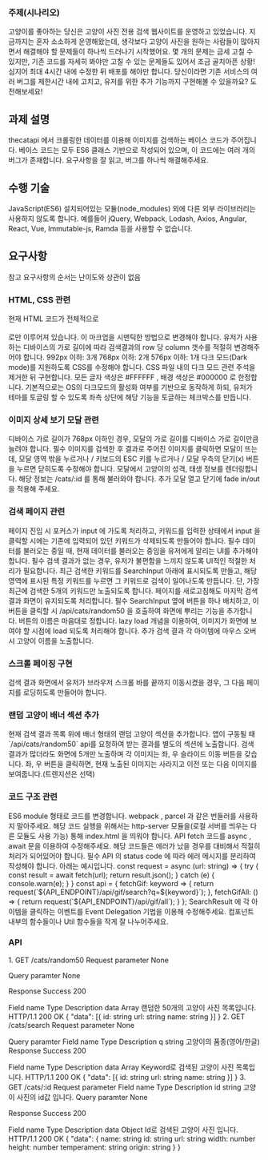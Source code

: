 <h3>주제(시나리오)</h3>
고양이를 좋아하는 당신은 고양이 사진 전용 검색 웹사이트를 운영하고 있었습니다. 지금까지는 혼자 소소하게 운영해왔는데, 생각보다 고양이 사진을 원하는 사람들이 많아지면서 해결해야 할 문제들이 하나씩 드러나기 시작했어요. 몇 개의 문제는 금세 고칠 수 있지만, 기존 코드를 자세히 봐야만 고칠 수 있는 문제들도 있어서 조금 골치아픈 상황! 심지어 최대 4시간 내에 수정한 뒤 배포를 해야만 합니다. 당신이라면 기존 서비스의 여러 버그를 제한시간 내에 고치고, 유저를 위한 추가 기능까지 구현해볼 수 있을까요? 도전해보세요!

<h2>과제 설명</h2>
thecatapi 에서 크롤링한 데이터를 이용해 이미지를 검색하는 베이스 코드가 주어집니다.
베이스 코드는 모두 ES6 클래스 기반으로 작성되어 있으며, 이 코드에는 여러 개의 버그가 존재합니다. 요구사항을 잘 읽고, 버그를 하나씩 해결해주세요.
<h2>수행 기술</h2>
JavaScript(ES6)
설치되어있는 모듈(node_modules) 외에 다른 외부 라이브러리는 사용하지 않도록 합니다. 예를들어 jQuery, Webpack, Lodash, Axios, Angular, React, Vue, Immutable-js, Ramda 등을 사용할 수 없습니다.
<h2>요구사항</h2>
참고 요구사항의 순서는 난이도와 상관이 없음

<h3>HTML, CSS 관련</h3>
현재 HTML 코드가 전체적으로 <br style="color:red;"><div></br> 로만 이루어져 있습니다. 이 마크업을 시맨틱한 방법으로 변경해야 합니다.
유저가 사용하는 디바이스의 가로 길이에 따라 검색결과의 row 당 column 갯수를 적절히 변경해주어야 합니다.
992px 이하: 3개
768px 이하: 2개
576px 이하: 1개
다크 모드(Dark mode)를 지원하도록 CSS를 수정해야 합니다.
CSS 파일 내의 다크 모드 관련 주석을 제거한 뒤 구현합니다.
모든 글자 색상은 #FFFFFF , 배경 색상은 #000000 로 한정합니다.
기본적으로는 OS의 다크모드의 활성화 여부를 기반으로 동작하게 하되, 유저가 테마를 토글링 할 수 있도록 좌측 상단에 해당 기능을 토글하는 체크박스를 만듭니다.
<h3>이미지 상세 보기 모달 관련</h3>
디바이스 가로 길이가 768px 이하인 경우, 모달의 가로 길이를 디바이스 가로 길이만큼 늘려야 합니다.
필수 이미지를 검색한 후 결과로 주어진 이미지를 클릭하면 모달이 뜨는데, 모달 영역 밖을 누르거나 / 키보드의 ESC 키를 누르거나 / 모달 우측의 닫기(x) 버튼을 누르면 닫히도록 수정해야 합니다.
모달에서 고양이의 성격, 태생 정보를 렌더링합니다. 해당 정보는 /cats/:id 를 통해 불러와야 합니다.
추가 모달 열고 닫기에 fade in/out을 적용해 주세요.
<h3>검색 페이지 관련</h3>
페이지 진입 시 포커스가 input 에 가도록 처리하고, 키워드를 입력한 상태에서 input 을 클릭할 시에는 기존에 입력되어 있던 키워드가 삭제되도록 만들어야 합니다.
필수 데이터를 불러오는 중일 때, 현재 데이터를 불러오는 중임을 유저에게 알리는 UI를 추가해야 합니다.
필수 검색 결과가 없는 경우, 유저가 불편함을 느끼지 않도록 UI적인 적절한 처리가 필요합니다.
최근 검색한 키워드를 SearchInput 아래에 표시되도록 만들고, 해당 영역에 표시된 특정 키워드를 누르면 그 키워드로 검색이 일어나도록 만듭니다. 단, 가장 최근에 검색한 5개의 키워드만 노출되도록 합니다.
페이지를 새로고침해도 마지막 검색 결과 화면이 유지되도록 처리합니다.
필수 SearchInput 옆에 버튼을 하나 배치하고, 이 버튼을 클릭할 시 /api/cats/random50 을 호출하여 화면에 뿌리는 기능을 추가합니다. 버튼의 이름은 마음대로 정합니다.
lazy load 개념을 이용하여, 이미지가 화면에 보여야 할 시점에 load 되도록 처리해야 합니다.
추가 검색 결과 각 아이템에 마우스 오버시 고양이 이름을 노출합니다.
<h3>스크롤 페이징 구현</h3>
검색 결과 화면에서 유저가 브라우저 스크롤 바를 끝까지 이동시켰을 경우, 그 다음 페이지를 로딩하도록 만들어야 합니다.
<h3>랜덤 고양이 배너 섹션 추가</h3>
현재 검색 결과 목록 위에 배너 형태의 랜덤 고양이 섹션을 추가합니다.
앱이 구동될 때 `/api/cats/random50` api를 요청하여 받는 결과를 별도의 섹션에 노출합니다.
검색 결과가 많더라도 화면에 5개만 노출하며 각 이미지는 좌, 우 슬라이드 이동 버튼을 갖습니다.
좌, 우 버튼을 클릭하면, 현재 노출된 이미지는 사라지고 이전 또는 다음 이미지를 보여줍니다.(트렌지션은 선택)
<h3>코드 구조 관련</h3>
ES6 module 형태로 코드를 변경합니다.
webpack , parcel 과 같은 번들러를 사용하지 말아주세요.
해당 코드 실행을 위해서는 http-server 모듈을(로컬 서버를 띄우는 다른 모듈도 사용 가능) 통해 index.html 을 띄워야 합니다.
API fetch 코드를 async , await 문을 이용하여 수정해주세요. 해당 코드들은 에러가 났을 경우를 대비해서 적절히 처리가 되어있어야 합니다.
필수 API 의 status code 에 따라 에러 메시지를 분리하여 작성해야 합니다. 아래는 예시입니다.
  const request = async (url: string) => {     try {       const result = await fetch(url);       return result.json();     } catch (e) {       console.warn(e);     }   }    const api = {     fetchGif: keyword => {       return request(`${API_ENDPOINT}/api/gif/search?q=${keyword}`);     },     fetchGifAll: () => {       return request(`${API_ENDPOINT}/api/gif/all`);     }   };
SearchResult 에 각 아이템을 클릭하는 이벤트를 Event Delegation 기법을 이용해 수정해주세요.
컴포넌트 내부의 함수들이나 Util 함수들을 작게 잘 나누어주세요.
<h3>API</h3>
1. GET /cats/random50
Request parameter
None

Query paramter
None

Response
Success 200

Field name	Type	Description
data	Array	랜덤한 50개의 고양이 사진 목록입니다.
HTTP/1.1 200 OK
{
  "data": [{
    id: string
    url: string
    name: string
  }]
}
2. GET /cats/search
Request parameter
None

Query paramter
Field name	Type	Description
q	string	고양이의 품종(영어/한글)
Response
Success 200

Field name	Type	Description
data	Array	Keyword로 검색된 고양이 사진 목록입니다.
HTTP/1.1 200 OK
{
  "data": [{
    id: string
    url: string
    name: string
  }]
}
3. GET /cats/:id
Request parameter
Field name	Type	Description
id	string	고양이 사진의 id값 입니다.
Query paramter
None

Response
Success 200

Field name	Type	Description
data	Object	Id로 검색된 고양이 사진 입니다.
HTTP/1.1 200 OK
{
  "data": {
    name: string
    id: string
    url: string
    width: number
    height: number
    temperament: string
    origin: string
  }
}
